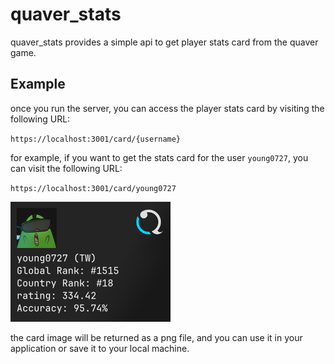 # quaver_stats

quaver_stats provides a simple api to get player stats card from the quaver game.

## Example

once you run the server, you can access the player stats card by visiting the following URL:

`https://localhost:3001/card/{username}`

for example, if you want to get the stats card for the user `young0727`, you can visit the following URL:

`https://localhost:3001/card/young0727`

![example](assets/image/example.png)

the card image will be returned as a png file, and you can use it in your application or save it to your local machine.
